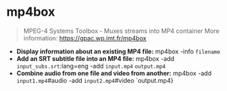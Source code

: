 # mp4box
> MPEG-4 Systems Toolbox - Muxes streams into MP4 container
> More information: <https://gpac.wp.imt.fr/mp4box>
- **Display information about an existing MP4 file:**
mp4box -info `filename`
- **Add an SRT subtitle file into an MP4 file:**
mp4box -add `input_subs.srt`:lang=eng -add `input.mp4` `output.mp4`
- **Combine audio from one file and video from another:**
mp4box -add `input1.mp4`#audio -add `input2.mp4`#video `output.mp4}
